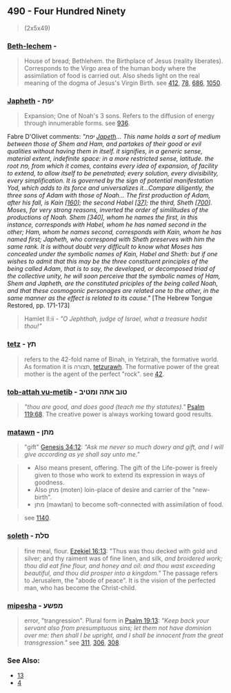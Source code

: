 ## 490 - Four Hundred Ninety
> (2x5x49)

### [Beth-lechem](/keys/BITh.LChM) - 
> House of bread; Bethlehem. the Birthplace of Jesus (reality liberates). Corresponds to the Virgo area of the human body where the assimilation of food is carried out. Also sheds light on the real meaning of the dogma of Jesus's Virgin Birth. see [412](412), [78](78), [686](686), [1050](1050).

### [Japheth](/keys/IPTh) - יפת
> Expansion; One of Noah's 3 sons. Refers to the diffusion of energy through innumerable forms. see [936](936).

Fabre D'Olivet comments: *"יפת [Japeth](/keys/IPTh)... This name holds a sort of medium between those of Shem and Ham, and partakes of their good or evil qualities without having them in itself. it signifies, in a generic sense, material extent, indefinite space: in a more restricted sense, latitude. the root פת, from which it comes, contains every idea of expansion, of facility to extend, to allow itself to be penetrated; every solution, every divisibility, every simplification. It is governed by the sign of potential manifestation Yod, which adds to its force and universalizes it...Compare diligently, the three sons of Adam with those of Noah... The first production of Adam, after his fall, is Kain [[160](160)]; the second Habel [[37](37)]; the third, Sheth [[700](700)]. Moses, for very strong reasons, inverted the order of similitudes of the productions of Noah. Shem [340], whom he names the first, in this instance, corresponds with Habel, whom he has named second in the other; Ham, whom he names second, corresponds with Kain, whom he has named first; Japheth, who correspond with Sheth preserves with him the same rank. It is without doubt very difficult to know what Moses has concealed under the symbolic names of Kain, Habel and Sheth: but if one wishes to admit that this may be the three constituent principles of the being called Adam, that is to say, the developed, or decomposed triad of the collective unity, he will soon perceive that the symbolic names of Ham, Shem and Japheth, are the constituted priciples of the being called Noah, and that these cosmogonic personages are related one to the other, in the same manner as the effect is related to its cause."* [The Hebrew Tongue Restored, pp. 171-173]

> Hamlet II:ii - *"O Jephthah, judge of Israel, what a treasure hadst thou!"*

### [tetz](/keys/ThTz) - תץ
> refers to the 42-fold name of Binah, in Yetzirah, the formative world. As formation it is תצורה, [tetzurawh](/keys/ThTzVRH). The formative power of the great mother is the agent of the perfect "rock". see [42](42).

### [tob-attah vu-metib](/keys/TVB.AThH.VMTIB) - טוב אתה ומטיב
> *"thou are good, and does good (teach me thy statutes)."* [Psalm 119:68](http://biblehub.com/psalms/119-68.htm). The creative power is always working toward good results.

### [matawn](/keys/MThN) - מתן
> "gift" [Genesis 34:12](http://biblehub.com/genesis/34-12.htm): *"Ask me never so much dowry and gift, and I will give according as ye shall say unto me."*

> - Also means present, offering. The gift of the Life-power is freely given to those who work to extend its expression in ways of goodness.
> - Also מתן (moten) loin-place of desire and carrier of the "new-birth".
> - מתן (mawtan) to become soft-connected with assimilation of food.

> see [1140](1140).

### [soleth](/keys/SLTh) - סלת
> fine meal, flour. [Ezekiel 16:13](http://biblehub.com/ezekiel/16-13.htm): "Thus was thou decked with gold and silver; and thy raiment was of fine linen, and silk, *and broidered work; thou did eat fine flour, and honey and oil: and thou wast exceeding beautiful, and thou did prosper into a kingdom."* The passage refers to Jerusalem, the "abode of peace". It is the vision of the perfected man, who has become the Christ-child.

### [mipesha](/keys/MPShO) - מפשע
> error, "trangression". Plural form in [Psalm 19:13](http://biblehub.com/psalms/19-13.htm): *"Keep back your servant also from presumptuous sins; let them not have dominion over me: then shall I be upright, and I shall be innocent from the great transgression."* see [311](311), [306](306), [308](308).

### See Also:

- [13](13)
- [4](4)